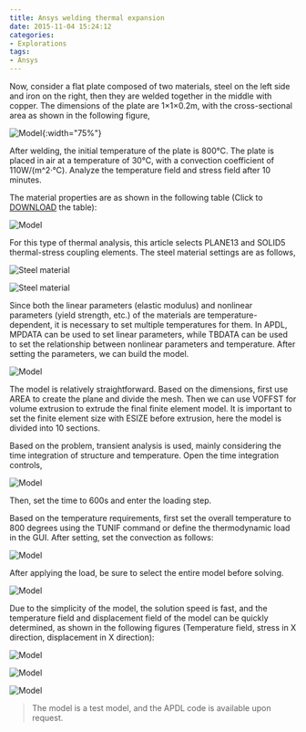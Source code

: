```yaml
---
title: Ansys welding thermal expansion
date: 2015-11-04 15:24:12
categories:
- Explorations
tags:
- Ansys
---
```


Now, consider a flat plate composed of two materials, steel on the left side and iron on the right, then they are welded together in the middle with copper. The dimensions of the plate are 1×1×0.2m, with the cross-sectional area as shown in the following figure,

<!-- more -->

![Model](/uploads/images/2015/AnsysThermalExpansion0.png){:width="75%"}

After welding, the initial temperature of the plate is 800°C. The plate is placed in air at a temperature of 30°C, with a convection coefficient of 110W/(m^2·°C). Analyze the temperature field and stress field after 10 minutes.

The material properties are as shown in the following table (Click to [DOWNLOAD](/uploads/files/2015/AnsysThermalExpansion.xlsx) the table):

![Model](/uploads/images/2015/AnsysThermalExpansionE1.png)

For this type of thermal analysis, this article selects PLANE13 and SOLID5 thermal-stress coupling elements. The steel material settings are as follows,

![Steel material](/uploads/images/2015/AnsysThermalExpansion2.png)

![Steel material](/uploads/images/2015/AnsysThermalExpansion3.png)

Since both the linear parameters (elastic modulus) and nonlinear parameters (yield strength, etc.) of the materials are temperature-dependent, it is necessary to set multiple temperatures for them. In APDL, MPDATA can be used to set linear parameters, while TBDATA can be used to set the relationship between nonlinear parameters and temperature. After setting the parameters, we can build the model.

![Model](/uploads/images/2015/AnsysThermalExpansion4.png)

The model is relatively straightforward. Based on the dimensions, first use AREA to create the plane and divide the mesh. Then we can use VOFFST for volume extrusion to extrude the final finite element model. It is important to set the finite element size with ESIZE before extrusion, here the model is divided into 10 sections.

Based on the problem, transient analysis is used, mainly considering the time integration of structure and temperature. Open the time integration controls,

![Model](/uploads/images/2015/AnsysThermalExpansion5.png)

Then, set the time to 600s and enter the loading step.

Based on the temperature requirements, first set the overall temperature to 800 degrees using the TUNIF command or define the thermodynamic load in the GUI. After setting, set the convection as follows:

![Model](/uploads/images/2015/AnsysThermalExpansion6.png)

After applying the load, be sure to select the entire model before solving.

![Model](/uploads/images/2015/AnsysThermalExpansion7.png)

Due to the simplicity of the model, the solution speed is fast, and the temperature field and displacement field of the model can be quickly determined, as shown in the following figures (Temperature field, stress in X direction, displacement in X direction):

![Model](/uploads/images/2015/AnsysThermalExpansion8.png)

![Model](/uploads/images/2015/AnsysThermalExpansion9.png)

![Model](/uploads/images/2015/AnsysThermalExpansion10.png)

> The model is a test model, and the APDL code is available upon request.